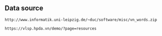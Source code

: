## Data source
```
http://www.informatik.uni-leipzig.de/~duc/software/misc/vn_words.zip
```
```
https://vlsp.hpda.vn/demo/?page=resources
```
